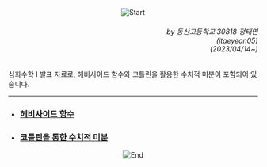 <div align=center>
    <img src="https://capsule-render.vercel.app/api?type=waving&height=280&fontSize=60&fontAlignY=45&color=gradient&customColorList=19&section=header&text=Advanced%20Math%20Presentation" alt="Start"/>
</div>

<div align=right>
    <h6>
        by 동산고등학교 30818 정태연<br/>
        (jtaeyeon05)<br/>  
        (2023/04/14~)
    </h6>
</div>

심화수학 I 발표 자료로, 헤비사이드 함수와 코틀린을 활용한 수치적 미분이 포함되어 있습니다.

---

<ul dir="auto">
    <h3>
        <li>
            <a href="https://github.com/error0918/MiniProjects/tree/main/Advanced%20Math%20Presentation/Heaviside%20Function">
                헤비사이드 함수
            </a>
        </li>
    </h3>
    <h3>
        <li>
            <a href="https://github.com/error0918/MiniProjects/tree/main/Advanced%20Math%20Presentation/Numerical%20Differentiation">
                코틀린을 통한 수치적 미분
            </a>
        </li>
    </h3>
</ul>

<div align=center>
    <img src="https://capsule-render.vercel.app/api?type=waving&height=200&color=gradient&customColorList=19&section=footer&desc=Copyright%202023.%20jtaeyeon05%20all%20rights%20reserved" alt="End"/>
</div>